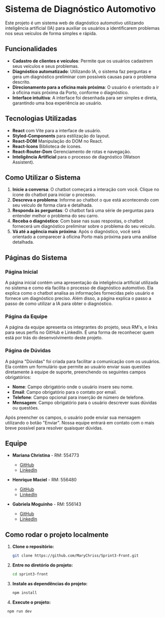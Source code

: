 # Sistema de Diagnóstico Automotivo

Este projeto é um sistema web de diagnóstico automotivo utilizando inteligência artificial (IA) para auxiliar os usuários a identificarem problemas nos seus veículos de forma simples e rápida.

## Funcionalidades

- **Cadastro de clientes e veículos**: Permite que os usuários cadastrem seus veículos e seus problemas.
- **Diagnóstico automatizado**: Utilizando IA, o sistema faz perguntas e gera um diagnóstico preliminar com possíveis causas para o problema descrito.
- **Direcionamento para a oficina mais próxima**: O usuário é orientado a ir à oficina mais próxima da Porto, conforme o diagnóstico.
- **Interface intuitiva**: A interface foi desenhada para ser simples e direta, garantindo uma boa experiência ao usuário.

## Tecnologias Utilizadas

- **React** com Vite para a interface de usuário.
- **Styled-Components** para estilização do layout.
- **React-DOM** Manipulação do DOM no React.
- **React-Icons** Biblioteca de ícones.
- **React-Router-Dom** Gerenciamento de rotas e navegação.
- **Inteligência Artificial** para o processo de diagnóstico (Watson Assistent).

## Como Utilizar o Sistema

1. **Inicie a conversa**: O chatbot começará a interação com você. Clique no ícone do chatbot para iniciar o processo.
2. **Descreva o problema**: Informe ao chatbot o que está acontecendo com seu veículo de forma clara e detalhada.
3. **Responda às perguntas**: O chatbot fará uma série de perguntas para entender melhor o problema do seu carro.
4. **Receba o diagnóstico**: Com base nas suas respostas, o chatbot fornecerá um diagnóstico preliminar sobre o problema do seu veículo.
5. **Vá até a agência mais próxima**: Após o diagnóstico, você será orientado a comparecer à oficina Porto mais próxima para uma análise detalhada.

## Páginas do Sistema

### Página Inicial

A página inicial contém uma apresentação da inteligência artificial utilizada no sistema e como ela facilita o processo de diagnóstico automotivo. Ela explica como o chatbot analisa as informações fornecidas pelo usuário e fornece um diagnóstico preciso. Além disso, a página explica o passo a passo de como utilizar a IA para obter o diagnóstico.

### Página da Equipe

A página da equipe apresenta os integrantes do projeto, seus RM's, e links para seus perfis no GitHub e LinkedIn. É uma forma de reconhecer quem está por trás do desenvolvimento deste projeto.


### Página de Dúvidas

A página "Dúvidas" foi criada para facilitar a comunicação com os usuários. Ela contém um formulário que permite ao usuário enviar suas questões diretamente à equipe de suporte, preenchendo os seguintes campos obrigatórios:

- **Nome**: Campo obrigatório onde o usuário insere seu nome.
- **Email**: Campo obrigatório para o contato por email.
- **Telefone**: Campo opcional para inserção de número de telefone.
- **Mensagem**: Campo obrigatório para o usuário descrever suas dúvidas ou questões.

Após preencher os campos, o usuário pode enviar sua mensagem utilizando o botão "Enviar". Nossa equipe entrará em contato com o mais breve possível para resolver quaisquer dúvidas.

## Equipe

- **Mariana Christina** - RM: 554773
  - [GitHub](https://github.com/MarianaChristina)
  - [LinkedIn](https://www.linkedin.com/in/MarianaChristina)

- **Henrique Maciel** - RM: 556480
  - [GitHub](https://github.com/HenriqueMaciel)
  - [LinkedIn](https://www.linkedin.com/in/HenriqueMaciel)

- **Gabriela Moguinho** - RM: 556143
  - [GitHub](https://github.com/GabrielaMoguinho)
  - [LinkedIn](https://www.linkedin.com/in/GabrielaMoguinho)

## Como rodar o projeto localmente

1. **Clone o repositório:**
   ```bash
   git clone https://github.com/MaryChriss/Sprint3-Front.git 

2. **Entre no diretório do projeto:**
   ```bash
   cd sprint3-front

3. **Instale as dependências do projeto:**
   ```bash
   npm install

4.  **Execute o projeto:**
   ```bash
    npm run dev
